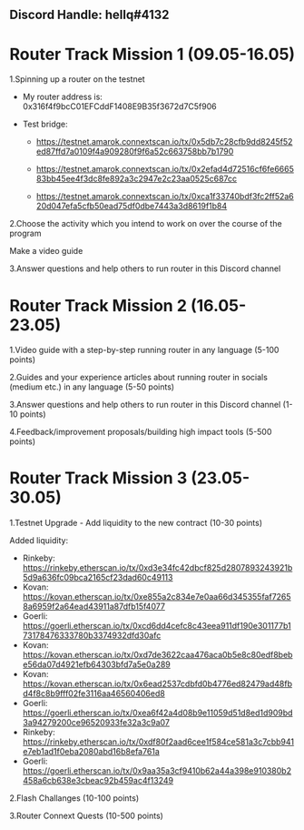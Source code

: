 ## Discord Handle: hellq#4132

# Router Track Mission 1 (09.05-16.05)

1.Spinning up a router on the testnet

 - My router address is: 0x316f4f9bcC01EFCddF1408E9B35f3672d7C5f906

- Test bridge:
   - https://testnet.amarok.connextscan.io/tx/0x5db7c28cfb9dd8245f52ed87ffd7a0109f4a909280f9f6a52c663758bb7b1790


   - https://testnet.amarok.connextscan.io/tx/0x2efad4d72516cf6fe666583bb45ee4f3dc8fe892a3c2947e2c23aa0525c687cc

   - https://testnet.amarok.connextscan.io/tx/0xca1f33740bdf3fc2ff52a620d047efa5cfb50ead75df0dbe7443a3d8619f1b84
   
2.Choose the activity which you intend to work on over the course of the program

  Make a video guide 

3.Answer questions and help others to run router in this Discord channel

# Router Track Mission 2 (16.05-23.05)

1.Video guide with a step-by-step running router in any language (5-100 points)

2.Guides and your experience articles about running router in socials (medium etc.) in any language (5-50 points)

3.Answer questions and help others to run router in this Discord channel (1-10 points)

4.Feedback/improvement proposals/building high impact tools (5-500 points)


# Router Track Mission 3 (23.05-30.05)

1.Testnet Upgrade - Add liquidity to the new contract (10-30 points)


Added liquidity:
 - Rinkeby: https://rinkeby.etherscan.io/tx/0xd3e34fc42dbcf825d2807893243921b5d9a636fc09bca2165cf23dad60c49113
 - Kovan: https://kovan.etherscan.io/tx/0xe855a2c834e7e0aa66d345355faf72658a6959f2a64ead43911a87dfb15f4077
 - Goerli: https://goerli.etherscan.io/tx/0xcd6dd4cefc8c43eea911df190e301177b173178476333780b3374932dfd30afc
 - Kovan: https://kovan.etherscan.io/tx/0xd7de3622caa476aca0b5e8c80edf8bebe56da07d4921efb64303bfd7a5e0a289
 - Kovan: https://kovan.etherscan.io/tx/0x6ead2537cdbfd0b4776ed82479ad48fbd4f8c8b9fff02fe3116aa46560406ed8
 - Goerli: https://goerli.etherscan.io/tx/0xea6f42a4d08b9e11059d51d8ed1d909bd3a94279200ce96520933fe32a3c9a07
 - Rinkeby: https://rinkeby.etherscan.io/tx/0xdf80f2aad6cee1f584ce581a3c7cbb941e7eb1ad1f0eba2080abd16b8efa761a
 - Goerli: https://goerli.etherscan.io/tx/0x9aa35a3cf9410b62a44a398e910380b2458a6cb638e3cbeac92b459ac4f13249

2.Flash Challanges (10-100 points)

3.Router Connext Quests (10-500 points)
